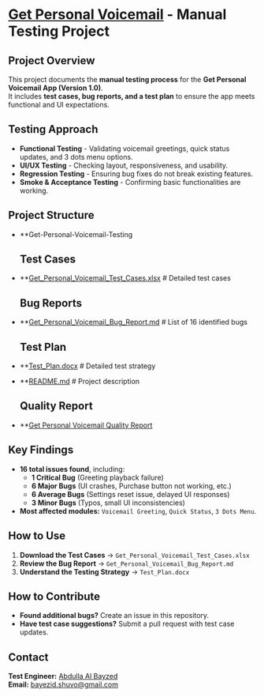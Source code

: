 # [Get Personal Voicemail](https://apkpure.com/voicemail/de.telekom.mds.mbp#google_vignette) - Manual Testing Project

## Project Overview
This project documents the **manual testing process** for the **Get Personal Voicemail App (Version 1.0)**.  
It includes **test cases, bug reports, and a test plan** to ensure the app meets functional and UI expectations.

## Testing Approach
- **Functional Testing** - Validating voicemail greetings, quick status updates, and 3 dots menu options.
- **UI/UX Testing** - Checking layout, responsiveness, and usability.
- **Regression Testing** - Ensuring bug fixes do not break existing features.
- **Smoke & Acceptance Testing** - Confirming basic functionalities are working.

## Project Structure
- **Get-Personal-Voicemail-Testing
   ## Test Cases
- **[Get_Personal_Voicemail_Test_Cases.xlsx](https://github.com/Abdulla-Al-Bayzed/Get-Personal-Voicemail-Testing/blob/267f4243845fde33e23f82ae704400ca98821fe7/Get_Personal_Voicemail_Test_Cases.xlsx)           # Detailed test cases
   ## Bug Reports                    
- **[Get_Personal_Voicemail_Bug_Report.md](https://github.com/Abdulla-Al-Bayzed/Get-Personal-Voicemail-Testing/blob/267f4243845fde33e23f82ae704400ca98821fe7/Get%20personal%20voicemail%20bug%20report.md)        # List of 16 identified bugs
   ## Test Plan                      
- **[Test_Plan.docx](https://github.com/Abdulla-Al-Bayzed/Get-Personal-Voicemail-Testing/blob/267f4243845fde33e23f82ae704400ca98821fe7/Test%20Plan%20for%20Get%20Personal%20Voicemail%20project.docx)                          # Detailed test strategy
- **[README.md](https://github.com/Abdulla-Al-Bayzed/Get-Personal-Voicemail-Testing/blob/267f4243845fde33e23f82ae704400ca98821fe7/README.md)                                 # Project description

   ## Quality Report
- **[Get Personal Voicemail Quality Report](https://github.com/Abdulla-Al-Bayzed/Get-Personal-Voicemail-Testing/blob/267f4243845fde33e23f82ae704400ca98821fe7/Get%20Personal%20Voicemail%20Quality%20Report.pdf)

## Key Findings
- **16 total issues found**, including:
  - **1 Critical Bug** (Greeting playback failure)
  - **6 Major Bugs** (UI crashes, Purchase button not working, etc.)
  - **6 Average Bugs** (Settings reset issue, delayed UI responses)
  - **3 Minor Bugs** (Typos, small UI inconsistencies)
- **Most affected modules:** `Voicemail Greeting`, `Quick Status`, `3 Dots Menu`.

## How to Use
1. **Download the Test Cases** → `Get_Personal_Voicemail_Test_Cases.xlsx`
2. **Review the Bug Report** → `Get_Personal_Voicemail_Bug_Report.md`
3. **Understand the Testing Strategy** → `Test_Plan.docx`

## How to Contribute
- **Found additional bugs?** Create an issue in this repository.
- **Have test case suggestions?** Submit a pull request with test case updates.

## Contact
**Test Engineer:** [Abdulla Al Bayzed](https://www.linkedin.com/in/abdulla-al-bayzed-276797191/)  
**Email:** bayezid.shuvo@gmail.com  
